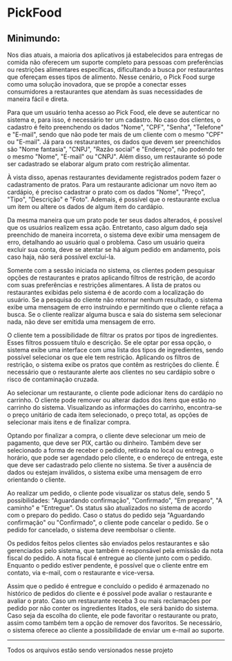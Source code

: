 # PickFood


## Minimundo:

Nos dias atuais, a maioria dos aplicativos já estabelecidos para entregas de comida não oferecem um suporte completo para pessoas com preferências ou restrições alimentares específicas, dificultando a busca por restaurantes que ofereçam esses tipos de alimento. Nesse cenário, o Pick Food surge como uma solução inovadora, que se propõe a conectar esses consumidores a restaurantes que atendam às suas necessidades de maneira fácil e direta. 

Para que um usuário tenha acesso ao Pick Food, ele deve se autenticar no sistema e, para isso, é necessário ter um cadastro. No caso dos clientes, o cadastro é feito preenchendo os dados "Nome", "CPF", "Senha", "Telefone" e "E-mail", sendo que não pode ter mais de um cliente com o mesmo "CPF" ou "E-mail". Já para os restaurantes, os dados que devem ser preenchidos são "Nome fantasia", "CNPJ", "Razão social" e "Endereço", não podendo ter o mesmo "Nome", "E-mail" ou "CNPJ". Além disso, um restaurante só pode ser cadastrado se elaborar algum prato com restrição alimentar. 

À vista disso, apenas restaurantes devidamente registrados podem fazer o cadastramento de pratos. Para um restaurante adicionar um novo item ao cardápio, é preciso cadastrar o prato com os dados "Nome", "Preço", "Tipo", "Descrição" e "Foto". Ademais, é possível que o restaurante  exclua um item ou altere os dados de algum item do cardápio.

Da mesma maneira que um prato pode ter seus dados alterados, é possível que os usuários realizem essa ação. Entretanto, caso algum dado seja preenchido de maneira incorreta, o sistema deve exibir uma mensagem de erro, detalhando ao usuário qual o problema. Caso um usuário queira excluir sua conta, deve se atentar se há algum pedido em andamento, pois caso haja, não será possível excluí-la.

Somente com a sessão iniciada no sistema, os clientes podem pesquisar opções de restaurantes e pratos aplicando filtros de restrição, de acordo com suas preferências e restrições alimentares.  A lista de pratos ou restaurantes exibidas pelo sistema é de acordo com a localização do usuário. Se a  pesquisa do cliente não retornar nenhum resultado, o sistema exibe uma mensagem de erro instruindo e permitindo que o cliente refaça a busca. Se o cliente realizar alguma busca e saia do sistema sem selecionar nada, não deve ser emitida uma mensagem de erro.

O cliente tem a possibilidade de filtrar os pratos por tipos de ingredientes. Esses filtros possuem título e descrição. Se ele optar por essa opção, o sistema exibe uma interface com uma lista dos tipos de ingredientes, sendo possível selecionar os que ele tem restrição. Aplicando os filtros de restrição, o sistema exibe os pratos que contêm as restrições do cliente. É necessário que o restaurante alerte aos clientes no seu cardápio sobre o risco de contaminação cruzada.

Ao selecionar um restaurante, o cliente pode adicionar itens do cardápio no carrinho. O cliente pode remover ou alterar dados dos itens que estão no carrinho do sistema. Visualizando as informações do carrinho, encontra-se o preço unitário de cada item selecionado, o preço total, as opções de selecionar mais itens e de finalizar compra. 

Optando por finalizar a compra, o cliente deve selecionar um meio de pagamento, que deve ser PIX, cartão ou dinheiro. Também deve ser selecionado a forma de receber o pedido, retirada no local ou entrega, o horário, que pode ser agendado pelo cliente, e o endereço de entrega, este que deve ser cadastrado pelo cliente no sistema. Se tiver a ausência de dados ou estejam inválidos, o sistema exibe uma mensagem de erro orientando o cliente. 

Ao realizar um pedido, o cliente pode visualizar os status dele, sendo 5 possibilidades: "Aguardando confirmação", "Confirmado", "Em preparo", "A caminho" e "Entregue". Os status são atualizados no sistema de acordo com o preparo do pedido. Caso o status do pedido seja "Aguardando confirmação" ou "Confirmado", o cliente pode cancelar o pedido. Se o pedido for cancelado, o sistema deve reembolsar o cliente. 

Os pedidos feitos pelos clientes são enviados pelos restaurantes e são gerenciados pelo sistema, que também é responsável pela emissão da nota fiscal do pedido. A nota fiscal é entregue ao cliente junto com o pedido. Enquanto o pedido estiver pendente, é possível que o cliente entre em contato, via e-mail, com o restaurante e vice-versa.

Assim que o pedido é entregue e concluído o pedido é armazenado no histórico de pedidos do cliente e é possível pode avaliar o restaurante e avaliar o prato. Caso um restaurante receba 3 ou mais reclamações por pedido por não conter os ingredientes litados, ele será banido do sistema. Caso seja da escolha do cliente, ele pode favoritar o restaurante ou prato, assim como também tem a opção de remover dos favoritos. Se necessário, o sistema oferece ao cliente a possibilidade de enviar um e-mail ao suporte.


<hr>

Todos os arquivos estão sendo versionados nesse projeto

